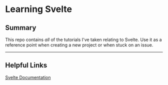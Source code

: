 # Learning Svelte

## Summary

This repo contains *all* of the tutorials I've taken relating to Svelte. Use it as a reference point when creating a new project or when stuck on an issue.

----

## Helpful Links

[Svelte Documentation](1)

[1]: https://svelte.dev/docs
